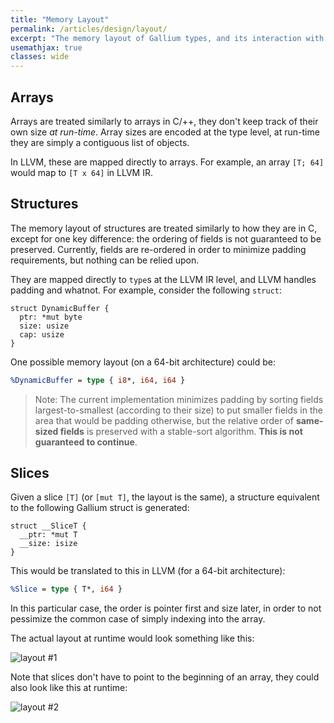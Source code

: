 ```yaml
---
title: "Memory Layout"
permalink: /articles/design/layout/
excerpt: "The memory layout of Gallium types, and its interaction with LLVM."
usemathjax: true
classes: wide
---
```


## Arrays
Arrays are treated similarly to arrays in C/++, they don't keep track of their own size *at run-time*. Array sizes are encoded at the type level, at run-time they are simply a contiguous list of objects. 

In LLVM, these are mapped directly to arrays. For example, an array `[T; 64]` would map to `[T x 64]` in LLVM IR. 

## Structures
The memory layout of structures are treated similarly to how they are in C, except for one key difference: the ordering of fields is not guaranteed to be preserved. Currently, fields are re-ordered in order to minimize padding requirements, but nothing can be relied upon. 

They are mapped directly to `type`s at the LLVM IR level, and LLVM handles padding and whatnot. For example, consider the following `struct`:

~~~ 
struct DynamicBuffer {
  ptr: *mut byte
  size: usize
  cap: usize
}
~~~

One possible memory layout (on a 64-bit architecture) could be:

~~~ llvm
%DynamicBuffer = type { i8*, i64, i64 }
~~~

> Note: The current implementation minimizes padding by sorting fields largest-to-smallest (according to their size) to put smaller fields in the area that would be padding otherwise, but the relative order of **same-sized fields** is preserved with a stable-sort algorithm. 
> **This is not guaranteed to continue**.

## Slices
Given a slice `[T]` (or `[mut T]`, the layout is the same), a structure equivalent to the following Gallium struct is generated:

~~~ 
struct __SliceT {
  __ptr: *mut T
  __size: isize
}
~~~

This would be translated to this in LLVM (for a 64-bit architecture):

~~~ llvm
%Slice = type { T*, i64 }
~~~

In this particular case, the order is pointer first and size later, in order to not pessimize the common case of simply indexing into the array. 

The actual layout at runtime would look something like this:

![layout #1](/assets/images/compiler-design/layout/slice-layout-1.png)

Note that slices don't have to point to the beginning of an array, they could also look like this at runtime:

![layout #2](/assets/images/compiler-design/layout/slice-layout-2.png)